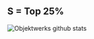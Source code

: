 S = Top 25%
-----------

![Objektwerks github stats](https://github-readme-stats.vercel.app/api?username=objektwerks&show_icons=true&hide_border=true)
